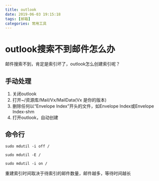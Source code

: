 ```yaml
---
title: outlook
date: 2019-06-03 19:15:18
tags: [邮箱]
categories: 常用工具
---
```

# outlook搜索不到邮件怎么办
邮件搜索不到，肯定是索引坏了，outlook怎么创建索引呢？
## 手动处理
1. 关闭outlook
2. 打开~/资源库/Mail/Vx/MailData(Vx 是你的版本)
3. 删除任何以“Envelope Index”开头的文件，如Envelope Index或Envelope Index-shm
4. 打开outlook，自动创建

## 命令行
```
sudo mdutil -i off / 
 
sudo mdutil -E / 
 
sudo mdutil -i on /
```

重建索引时间取决于待索引的邮件数量，邮件越多，等待时间越长
